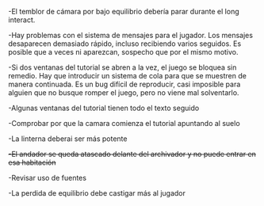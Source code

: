 
-El temblor de cámara por bajo equilibrio debería parar durante el long interact.

-Hay problemas con el sistema de mensajes para el jugador. Los mensajes desaparecen demasiado rápido, incluso recibiendo varios seguidos. Es posible que a veces ni aparezcan, sospecho que por el mismo motivo.

-Si dos ventanas del tutorial se abren a la vez, el juego se bloquea sin remedio. Hay que introducir un sistema de cola para que se muestren de manera continuada. Es un bug difícil de reproducir, casi imposible para alguien que no busque romper el juego, pero no viene mal solventarlo.

-Algunas ventanas del tutorial tienen todo el texto seguido

-Comprobar por que la camara comienza el tutorial apuntando al suelo

-La linterna deberai ser más potente

~~-El andador se queda atascado delante del archivador y no puede entrar en esa habitación~~

-Revisar uso de fuentes

-La perdida de equilibrio debe castigar más al jugador